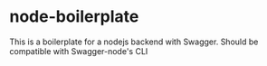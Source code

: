 # node-boilerplate
 This is a boilerplate for a nodejs backend with Swagger.
 Should be compatible with Swagger-node's CLI
  
